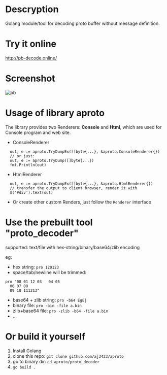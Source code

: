 # Descryption
Golang module/tool for decoding proto buffer without message definition.

# Try it online
http://pb-decode.online/

# Screenshot
![pb](https://user-images.githubusercontent.com/4710875/122819817-7ff91d00-d30d-11eb-9c0a-c8d46ee2b821.png)

# Usage of library aproto
The library provides two Renderers: **Console** and **Html**, which are used for Console program and web site.

- ConsoleRenderer
```
  out, e := aproto.TryDumpEx([]byte{...}, &aproto.ConsoleRenderer{})
  // or just:
  out, e := aproto.TryDump([]byte{...})
  fmt.Println(out)
```
- HtmlRenderer
```
  out, e := aproto.TryDumpEx([]byte{...}, &aproto.HtmlRenderer{})
  // transfer the output to client browser, render it with
  $('#div').text(out)
```
- Or create other custom Renders, just follow the `Renderer` interface

# Use the prebuilt tool "proto_decoder"
supported: text/file with hex-string/binary/base64/zlib encoding

eg:
- hex string: `pro 120123`
- space/tab/newline will be trimmed: 
```
pro "08 01 12 03   04 05
  06 07 08
  09 10 111213"
```
- base64 + zlib string: `pro -b64 EgEj`
- binary file: `pro -bin -file a.bin`
- zlib+base64 file: `pro -zlib -b64 -file a.bin`
- ...

# Or build it yourself
1. Install Golang
2. clone this repo: `git clone github.com/aj3423/aproto`
3. go to binary dir: `cd aproto/proto_decoder`
4. `go build .`

